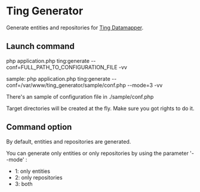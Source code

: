 # Ting Generator

Generate entities and repositories for [Ting Datamapper](https://bitbucket.org/ccmbenchmark/ting/overview).

## Launch command

php application.php ting:generate --conf=FULL_PATH_TO_CONFIGURATION_FILE -vv

sample: php application.php ting:generate --conf=/var/www/ting_generator/sample/conf.php --mode=3 -vv

There's an sample of configuration file in ./sample/conf.php

Target directories will be created at the fly. Make sure you got rights to do it.

## Command option

By default, entities and repositories are generated.

You can generate only entities or only repositories by using the parameter '--mode' :
* 1: only entities
* 2: only repositories
* 3: both